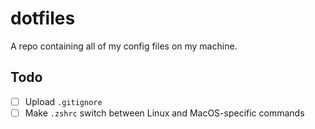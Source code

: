 # dotfiles

A repo containing all of my config files on my machine.

## Todo

- [ ] Upload `.gitignore`
- [ ] Make `.zshrc` switch between Linux and MacOS-specific commands
